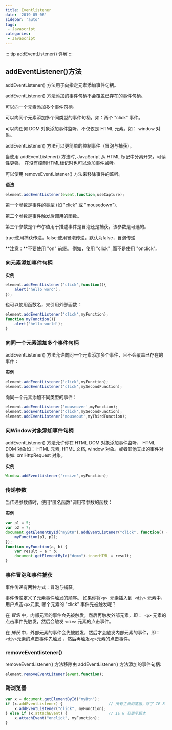 ```yaml
---
title: Eventlistener
date: '2019-05-06'
sidebar: 'auto'
tags:
 - Javascript
categories:
 - JavaScript
---
```

::: tip
addEventListener() 详解
:::
<!-- more -->
##  addEventListener()方法

addEventListener() 方法用于向指定元素添加事件句柄。

addEventListener() 方法添加的事件句柄不会覆盖已存在的事件句柄。

可以向一个元素添加多个事件句柄。

可以向同个元素添加多个同类型的事件句柄，如：两个 "click" 事件。

可以向任何 DOM 对象添加事件监听，不仅仅是 HTML 元素。如： window 对象。

addEventListener() 方法可以更简单的控制事件（冒泡与捕获）。

当使用 addEventListener() 方法时, JavaScript 从 HTML 标记中分离开来，可读性更强， 在没有控制HTML标记时也可以添加事件监听。

可以使用 removeEventListener() 方法来移除事件的监听。

**语法**

```javascript
element.addEventListener(event,function,useCapture);
```

第一个参数是事件的类型 (如 "click" 或 "mousedown").

第二个参数是事件触发后调用的函数。

第三个参数是个布尔值用于描述事件是冒泡还是捕获。该参数是可选的。

true:使用捕获传递，false:使用冒泡传递，默认为false，冒泡传递

**注意：**不要使用 "on" 前缀。 例如，使用 "click" ,而不是使用 "onclick"。

###  向元素添加事件句柄

**实例**

```javascript
element.addEventListener('click',function(){
    alert('hello word');
});
```

也可以使用函数名，来引用外部函数：

```javascript
element.addEventListener('click',myFunction);
function myFunction(){
    alert('hello world');
}
```

###  向同一个元素添加多个事件句柄

addEventListener() 方法允许向同一个元素添加多个事件，且不会覆盖已存在的事件：

**实例**

```javascript
element.addEventListener('click',myFunction);
element.addEventListener('click',mySecondFunction);
```

向同一个元素添加不同类型的事件：

```javascript
element.addEventListener('mouseover',myFunction);
element.addEventListener('click',mySecondFunction);
element.addEventListener('mouseout',myThirdFunction);
```

###  向Window对象添加事件句柄

addEventListener() 方法允许你在 HTML DOM 对象添加事件监听， HTML DOM 对象如： HTML 元素, HTML 文档, window 对象。或者其他支出的事件对象如: xmlHttpRequest 对象。

**实例**

```javascript
Window.addEventListener('resize',myFunction);
```

###  传递参数

当传递参数值时，使用"匿名函数"调用带参数的函数：

**实例**

```javascript
var p1 = 5;
var p2 = 7;
document.getElementById("myBtn").addEventListener("click", function() {
    myFunction(p1, p2);
});
function myFunction(a, b) {
    var result = a * b;
    document.getElementById("demo").innerHTML = result;
}
```

###  事件冒泡和事件捕获

事件传递有两种方式：冒泡与捕获。

事件传递定义了元素事件触发的顺序。 如果你将`<p> `元素插入到`` <div>`` 元素中，用户点击` <p> `元素, 哪个元素的 "click" 事件先被触发呢？

在 *冒泡* 中，内部元素的事件会先被触发，然后再触发外部元素，即：`` <p>`` 元素的点击事件先触发，然后会触发 `<div>` 元素的点击事件。

在 *捕获* 中，外部元素的事件会先被触发，然后才会触发内部元素的事件，即：` <div> `元素的点击事件先触发 ，然后再触发` <p> `元素的点击事件。

###  removeEventlistener()

removeEventListener() 方法移除由 addEventListener() 方法添加的事件句柄:

```javascript
element.removeEventLitener(event,function);
```

###  跨浏览器

```javascript
var x = document.getElementById("myBtn");
if (x.addEventListener) {                    // 所有主流浏览器，除了 IE 8 及更早版本
    x.addEventListener("click", myFunction);
} else if (x.attachEvent) {                  // IE 8 及更早版本
    x.attachEvent("onclick", myFunction);
}
```

